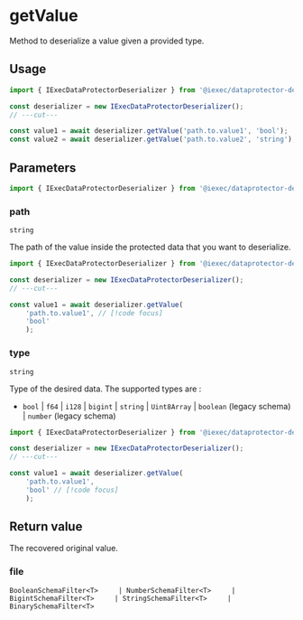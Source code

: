 # getValue

Method to deserialize a value given a provided type. 

## Usage

```ts twoslash [NodeJS]
import { IExecDataProtectorDeserializer } from '@iexec/dataprotector-deserializer';

const deserializer = new IExecDataProtectorDeserializer();
// ---cut---

const value1 = await deserializer.getValue('path.to.value1', 'bool');
const value2 = await deserializer.getValue('path.to.value2', 'string');
```

## Parameters

```ts twoslash
import { IExecDataProtectorDeserializer } from '@iexec/dataprotector-deserializer';
```

### path

`string`

The path of the value inside the protected data that you want to deserialize.

<!-- prettier-ignore-start -->
```ts twoslash [NodeJS]
import { IExecDataProtectorDeserializer } from '@iexec/dataprotector-deserializer';

const deserializer = new IExecDataProtectorDeserializer();
// ---cut---

const value1 = await deserializer.getValue(
    'path.to.value1', // [!code focus]
    'bool'
    );
```
<!-- prettier-ignore-end -->

### type

`string`

Type of the desired data. The supported types are :

- `bool` | `f64` | `i128` | `bigint` | `string` | `Uint8Array` | `boolean`
  (legacy schema) | `number` (legacy schema)

<!-- prettier-ignore-start -->
```ts twoslash [NodeJS]
import { IExecDataProtectorDeserializer } from '@iexec/dataprotector-deserializer';

const deserializer = new IExecDataProtectorDeserializer();
// ---cut---

const value1 = await deserializer.getValue(
    'path.to.value1', 
    'bool' // [!code focus]
    );
```
<!-- prettier-ignore-end -->

## Return value

The recovered original value.

### file

`BooleanSchemaFilter<T>     | NumberSchemaFilter<T>     | BigintSchemaFilter<T>     | StringSchemaFilter<T>     | BinarySchemaFilter<T>`

